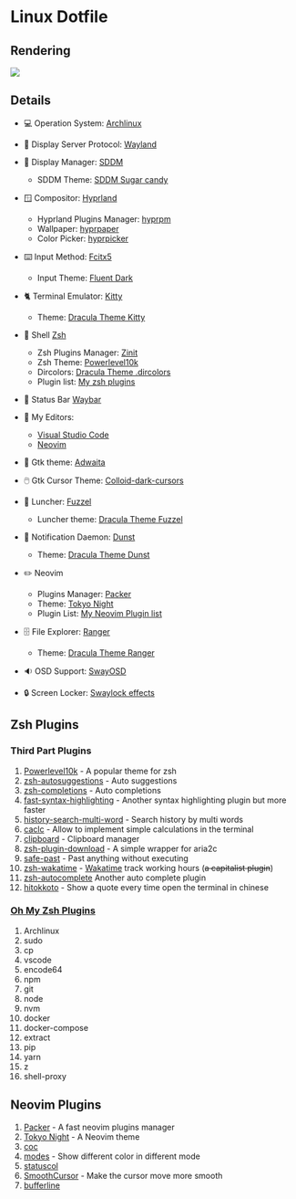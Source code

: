 # Linux Dotfile

## Rendering
![](./img/2024-01-05-112053_hyprshot.png)

## Details
* :computer: Operation System: [Archlinux](https://archlinux.org/)

* :scroll: Display Server Protocol: [Wayland](https://wiki.archlinux.org/title/Wayland)

* :palm_tree: Display Manager: [SDDM](https://github.com/sddm/sddm)
  * SDDM Theme: [SDDM Sugar candy](https://aur.archlinux.org/packages/sddm-sugar-candy-git)

* :window: Compositor: [Hyprland](https://hyprland.org)
  * Hyprland Plugins Manager: [hyprpm]()
  * Wallpaper: [hyprpaper](https://github.com/hyprwm/hyprpaper)
  * Color Picker: [hyprpicker](https://github.com/hyprwm/hyprpicker)

* :keyboard: Input Method: [Fcitx5](https://fcitx-im.org)
  * Input Theme: [Fluent Dark](https://github.com/Reverier-Xu/FluentDark-fcitx5)

* :cat2: Terminal Emulator: [Kitty](https://sw.kovidgoyal.net/kitty/)
  * Theme: [Dracula Theme Kitty](https://draculatheme.com/kitty)

* :shell: Shell [Zsh](https://www.zsh.org)
  * Zsh Plugins Manager: [Zinit](https://github.com/zdharma-continuum/zinit)
  * Zsh Theme: [Powerlevel10k](https://github.com/romkatv/powerlevel10k)
  * Dircolors: [Dracula Theme .dircolors](https://draculatheme.com/dircolors)
  * Plugin list: [My zsh plugins](#zsh-plugins)

* :chocolate_bar: Status Bar [Waybar](https://github.com/Alexays/Waybar)

* :pencil: My Editors:
  * [Visual Studio Code](https://code.visualstudio.com/)
  * [Neovim](https://neovim.io)

* :diamond_shape_with_a_dot_inside: Gtk theme: [Adwaita]()

* :computer_mouse: Gtk Cursor Theme: [Colloid-dark-cursors]()

* :rocket: Luncher: [Fuzzel](https://codeberg.org/dnkl/fuzzel)
  * Luncher theme: [Dracula Theme Fuzzel](https://draculatheme.com/fuzzel)

* :bubbles: Notification Daemon: [Dunst](https://github.com/dunst-project/dunst)
  * Theme: [Dracula Theme Dunst](https://draculatheme.com/dunst)

* :pencil2: Neovim
  * Plugins Manager: [Packer](https://github.com/wbthomason/packer.nvim)
  * Theme: [Tokyo Night](https://github.com/folke/tokyonight.nvim)
  * Plugin List: [My Neovim Plugin list](#neovim-plugins)

* :file_cabinet: File Explorer: [Ranger](https://github.com/ranger/ranger)
  * Theme: [Dracula Theme Ranger](https://draculatheme.com/ranger)

* :sound: OSD Support: [SwayOSD](https://github.com/ErikReider/SwayOSD)

* :lock: Screen Locker: [Swaylock effects](https://github.com/mortie/swaylock-effects)


## Zsh Plugins

### Third Part Plugins

1. [Powerlevel10k](https://github.com/romkatv/powerlevel10k) - A popular theme for zsh
2. [zsh-autosuggestions](https://github.com/zsh-users/zsh-autosuggestions) - Auto suggestions
3. [zsh-completions](https://github.com/zsh-users/zsh-completions) - Auto completions
4. [fast-syntax-highlighting](https://github.com/zdharma-continuum/fast-syntax-highlighting) - Another syntax highlighting plugin but more faster
5. [history-search-multi-word](https://github.com/zdharma-continuum/history-search-multi-word) - Search history by multi words
6. [caclc](https://github.com/caclc.plugin.zsh) - Allow to implement simple calculations in the terminal
7. [clipboard](https://github.com/zpm-zsh/clipboard) - Clipboard manager
8. [zsh-plugin-download](https://github.com/aubreypwd/zsh-plugin-download) - A simple wrapper for aria2c
9. [safe-past](https://github.com/oz/safe-paste) - Past anything without executing
10. [zsh-wakatime](https://github.com/wbingli/zsh-wakatime) - [Wakatime](http://wakatime.com/) track working hours (~~a capitalist plugin~~)
11. [zsh-autocomplete](https://github.com/marlonrichert/zsh-autocomplete) Another auto complete plugin
12. [hitokkoto](https://github.com/derry96/hitokoto) - Show a quote every time open the terminal in chinese

### [Oh My Zsh Plugins](https://github.com/ohmyzsh/ohmyzsh/plugins)
1. Archlinux
2. sudo
3. cp
4. vscode
5. encode64
6. npm
7. git
8. node
9. nvm
10. docker
11. docker-compose
12. extract
13. pip
14. yarn
15. z
16. shell-proxy


## Neovim Plugins
1. [Packer](https://github.com/wbthomason/packer.nvim) - A fast neovim plugins manager
2. [Tokyo Night](https://github.com/folke/tokyonight.nvim) - A Neovim theme
3. [coc](https://github.com/neoclide/coc.nvim)
4. [modes](https://github.com/mvllow/modes.nvim) - Show different color in different mode
5. [statuscol](https://github.com/luukvbaal/statuscol.nvim)
6. [SmoothCursor](https://github.com/gen740/SmoothCursor.nvim) - Make the cursor move more smooth
7. [bufferline](https://github.com/akinsho/bufferline.nvim)



